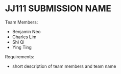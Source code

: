 # JJ111 SUBMISSION NAME

Team Members:
- Benjamin Neo
- Charles Lim
- Shi Qi
- Ying Ting

Requirements:
- short description of team members and team name
